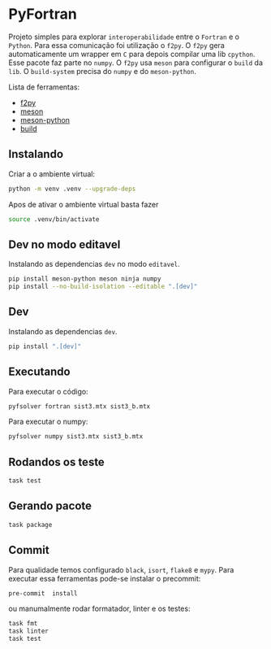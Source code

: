 # PyFortran

Projeto simples para explorar `interoperabilidade` entre o `Fortran` e o `Python`. Para essa comunicação foi utilização o `f2py`. O `f2py` gera automaticamente um wrapper em `C` para depois compilar uma lib `cpython`. Esse pacote faz parte no `numpy`. O `f2py` usa `meson` para configurar o `build` da `lib`. O `build-system` precisa do `numpy` e do  `meson-python`.

Lista de ferramentas:

- [f2py](https://numpy.org/doc/stable/f2py/)
- [meson](https://mesonbuild.com/)
- [meson-python](https://mesonbuild.com/meson-python/)
- [build](https://pypa-build.readthedocs.io/en/latest/)

## Instalando

Criar a o ambiente virtual:

```bash
python -m venv .venv --upgrade-deps
```

Apos de ativar o ambiente virtual basta fazer

```bash
source .venv/bin/activate
```

## Dev no modo editavel

Instalando as dependencias `dev` no modo `editavel`.

```bash
pip install meson-python meson ninja numpy
pip install --no-build-isolation --editable ".[dev]"
```

## Dev

Instalando as dependencias `dev`.

```bash
pip install ".[dev]"
```

## Executando

Para executar o código:

```bash
pyfsolver fortran sist3.mtx sist3_b.mtx
```

Para executar o numpy:

```bash
pyfsolver numpy sist3.mtx sist3_b.mtx
```

## Rodandos os teste

```bash
task test
```

## Gerando pacote

```bash
task package
```

## Commit

Para qualidade temos configurado `black`, `isort`, `flake8` e `mypy`. Para executar essa ferramentas pode-se instalar o precommit:

```bash
pre-commit  install
```

ou manumalmente rodar formatador, linter e os testes:

```bash
task fmt
task linter
task test
```
